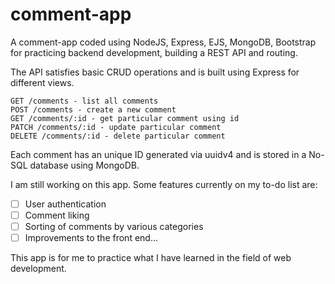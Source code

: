 # comment-app
A comment-app coded using NodeJS, Express, EJS, MongoDB, Bootstrap for practicing backend development, building a REST API and routing.

The API satisfies basic CRUD operations and is built using Express for different views.

    GET /comments - list all comments
    POST /comments - create a new comment
    GET /comments/:id - get particular comment using id
    PATCH /comments/:id - update particular comment
    DELETE /comments/:id - delete particular comment

Each comment has an unique ID generated via uuidv4 and is stored in a No-SQL database using MongoDB.

I am still working on this app. Some features currently on my to-do list are:
- [ ] User authentication
- [ ] Comment liking
- [ ] Sorting of comments by various categories
- [ ] Improvements to the front end...
    
This app is for me to practice what I have learned in the field of web development. 
